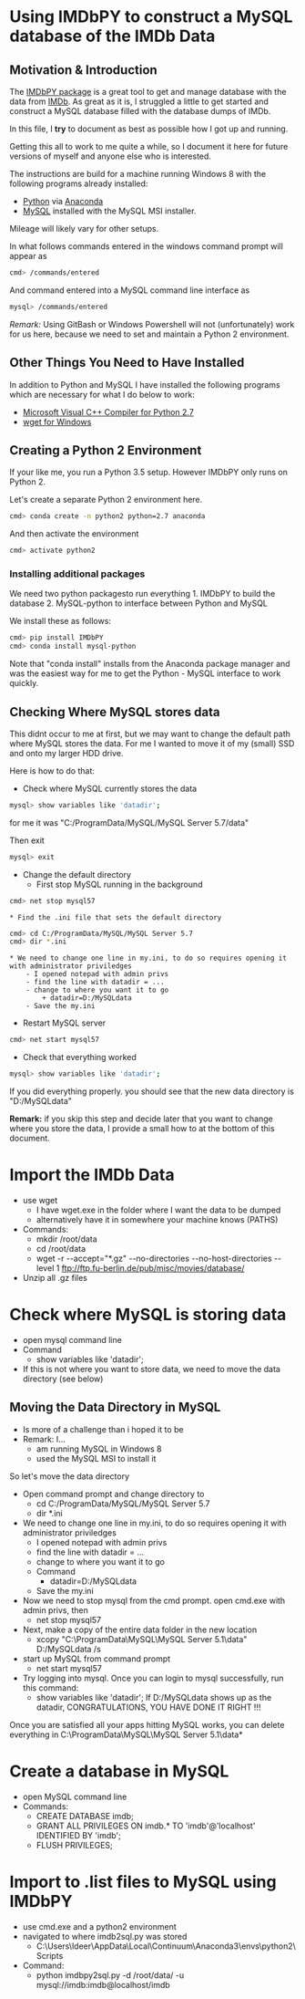 # Using IMDbPY to construct a MySQL database of the IMDb Data

## Motivation & Introduction

The [IMDbPY package](http://imdbpy.sourceforge.net/) is a great tool to get and manage database with the data from [IMDb](www.imdb.com/). 
As great as it is, I struggled a little to get started and construct a MySQL database filled with the database dumps of IMDb.

In this file, I **try**  to document as best as possible how I got up and running.

Getting this all to work to me quite a while, so I document it here for future versions of myself and anyone else who is interested.

The instructions are build for a machine running Windows 8 with the following programs already installed:

* [Python](https://www.python.org/) via [Anaconda](https://www.continuum.io/downloads)
* [MySQL](https://www.mysql.com/downloads/) installed with the MySQL MSI installer.

Mileage will likely vary for other setups.

In what follows commands entered in the windows command prompt will appear as

```bash
cmd> /commands/entered
```

And command entered into a MySQL command line interface as 

```bash
mysql> /commands/entered
```

*Remark:* Using GitBash or Windows Powershell will not (unfortunately) work for us here, because we need to set and maintain a Python 2 environment.

## Other Things You Need to Have Installed

In addition to Python and MySQL I have installed the following programs which are necessary for what I do below to work:

* [Microsoft Visual C++ Compiler for Python 2.7](https://www.microsoft.com/en-us/download/details.aspx?id=44266)
* [wget for Windows](https://eternallybored.org/misc/wget/)

## Creating a Python 2 Environment

If your like me, you run a Python 3.5 setup. However IMDbPY only runs on Python 2. 

Let's create a separate Python 2 environment here.

```bash
cmd> conda create -n python2 python=2.7 anaconda
```

And then activate the environment

```bash
cmd> activate python2
```

### Installing additional packages

We need two python packagesto run everything
    1. IMDbPY to build the database
    2. MySQL-python to interface between Python and MySQL

We install these as follows:

```bash
cmd> pip install IMDbPY
cmd> conda install mysql-python
```

Note that "conda install" installs from the Anaconda package manager and was the easiest way for me to get the Python - MySQL interface to work quickly.

## Checking Where MySQL stores data

This didnt occur to me at first, but we may want to change the default path where MySQL stores the data. For me I wanted to move it of my (small) SSD and onto my larger HDD drive.

Here is how to do that:

* Check where MySQL currently stores the data

```bash
mysql> show variables like 'datadir';
```

for me it was "C:/ProgramData/MySQL/MySQL Server 5.7/data"

Then exit

```bash
mysql> exit
```

* Change the default directory
    * First stop MySQL running in the background
```bash
cmd> net stop mysql57
```
    * Find the .ini file that sets the default directory
```bash
cmd> cd C:/ProgramData/MySQL/MySQL Server 5.7
cmd> dir *.ini
```

    * We need to change one line in my.ini, to do so requires opening it with administrator priviledges
        - I opened notepad with admin privs
        - find the line with datadir = ...
        - change to where you want it to go
            + datadir=D:/MySQLdata
        - Save the my.ini
* Restart MySQL server
```bash
cmd> net start mysql57
```

* Check that everything worked
```bash
mysql> show variables like 'datadir';
```

If you did everything properly. you should see that the new data directory is "D:/MySQLdata"

**Remark:** if you skip this step and decide later that you want to change where you store the data, I provide a small how to at the bottom of this document.

# Import the IMDb Data

* use wget
    - I have wget.exe in the folder where I want the data to be dumped
    - alternatively have it in somewhere your machine knows (PATHS)
* Commands:
    - mkdir /root/data
    - cd /root/data
    - wget -r --accept="*.gz" --no-directories --no-host-directories --level 1 ftp://ftp.fu-berlin.de/pub/misc/movies/database/
* Unzip all .gz files


# Check where MySQL is storing data

* open mysql command line
* Command
    - show variables like 'datadir';
* If this is not where you want to store data, we need to move the data directory (see below)

## Moving the Data Directory in MySQL

* Is more of a challenge than i hoped it to be
* Remark: I...
    - am running MySQL in Windows 8
    - used the MySQL MSI to install it

So let's move the data directory

* Open command prompt and change directory to
    - cd C:/ProgramData/MySQL/MySQL Server 5.7
    - dir *.ini
* We need to change one line in my.ini, to do so requires opening it with administrator priviledges
    - I opened notepad with admin privs
    - find the line with datadir = ...
    - change to where you want it to go
    - Command
        + datadir=D:/MySQLdata
    - Save the my.ini
* Now we need to stop mysql from the cmd prompt. open cmd.exe with admin privs, then
    - net stop mysql57
* Next, make a copy of the entire data folder in the new location
    - xcopy "C:\ProgramData\MySQL\MySQL Server 5.1\data" D:/MySQLdata /s
* start up MySQL from command prompt
    - net start mysql57
* Try logging into mysql. Once you can login to mysql successfully, run this command:
    - show variables like 'datadir';
If D:/MySQLdata shows up as the datadir, CONGRATULATIONS, YOU HAVE DONE IT RIGHT !!!

Once you are satisfied all your apps hitting MySQL works, you can delete everything in C:\ProgramData\MySQL\MySQL Server 5.1\data\*

# Create a database in MySQL
* open MySQL command line
* Commands:
    - CREATE DATABASE imdb;
    - GRANT ALL PRIVILEGES ON imdb.* TO 'imdb'@'localhost' IDENTIFIED BY 'imdb';
    - FLUSH PRIVILEGES;


# Import to .list files to MySQL using IMDbPY

* use cmd.exe and a python2 environment
* navigated to where imdb2sql.py was stored 
    - C:\Users\ldeer\AppData\Local\Continuum\Anaconda3\envs\python2\Scripts
* Command:
    - python imdbpy2sql.py -d /root/data/ -u mysql://imdb:imdb@localhost/imdb

